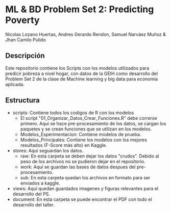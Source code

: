 # ML & BD Problem Set 2: Predicting Poverty
Nicolas Lozano Huertas, Andres Gerardo Rendon, Samuel Narváez Muñoz & Jhan Camilo Pulido

## Descripción

Este repositorio contiene los Scripts con los modelos utilizados para predicir pobreza a nivel hogar, con datos de la GEIH como desarrollo del Problem Set 2 de la 
clase de Machine learning y big data para economía aplicada.

## Estructura

- scripts: Contiene todos los codigos de R con los modelos
  - El script "01_Organizar_Datos_Crear_Funciones.R" debe correrse primero. Aqui se hace pre-procesamiento de los datos, se cargan los paquetes y se crean funciones que se utilizan en los modelos.
  - Modelos_Esperimentacion: Contiene modelos de prueba.
  - Modelos_Principales: Contiene los modelos con los mejores resultados (F-Score más alto) en Kaggle.
- stores: Aquí seguardan los datos.
  - raw: En esta carpeta se deben dejar los datos "crudos". Debido al peso de los archivos no se pudieron dejar en el repositorio.
  - work: Aquí se guardan las bases de datos despues del pre-procesamiento.
  - sub: En esta carpeta quedan los archivos en formato para ser enviados a kaggle.
- views: Aquí quedan guardados imagenes y figuras relevantes para el desarrollo del PS.
- document: En esta carpeta se puede encontrar el PDF con todo el desarrollo del taller.

